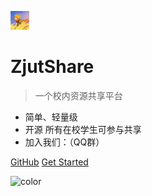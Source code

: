 <!-- _coverpage.md -->

![logo](_media/icon.svg)

# ZjutShare

> 一个校内资源共享平台

- 简单、轻量级
- 开源 所有在校学生可参与共享
- 加入我们：（QQ群）

[GitHub](https://github.com/Zjutshare/)
[Get Started](README.md)






<!-- 背景色 -->

![color](#f0f0f0)